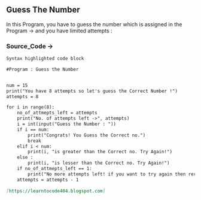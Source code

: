 ## Guess The Number
In this Program, you have to guess the number which is assigned in the Program ->
and you have limited attempts : 

### Source_Code ->


```markdown
Syntax highlighted code block

#Program : Guess the Number


num = 15
print("You have 8 attempts so let's guess the Correct Number !")
attempts = 8

for i in range(8):
    no_of_attmepts_left = attempts
    print("No. of attempts left ->", attempts)
    i = int(input("Guess the Number : "))
    if i == num:
        print("Congrats! You Guess the Correct no.")
        break
    elif i < num:
        print(i, "is greater than the Correct no. Try Again!")
    else :
        print(i, "is lesser than the Correct no. Try Again!")
    if no_of_attmepts_left == 1:
        print("No more attempts left! if you want to try again then rerun the Program :)")
    attempts = attempts - 1
    
[https://learntocode404.blogspot.com]
